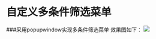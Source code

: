 ﻿# 自定义多条件筛选菜单
###采用popupwindow实现多条件筛选菜单
效果图如下：
![](http://ww1.sinaimg.cn/large/006jcGvzjw1f7y6atidx6g30d80dvta7.gif)




